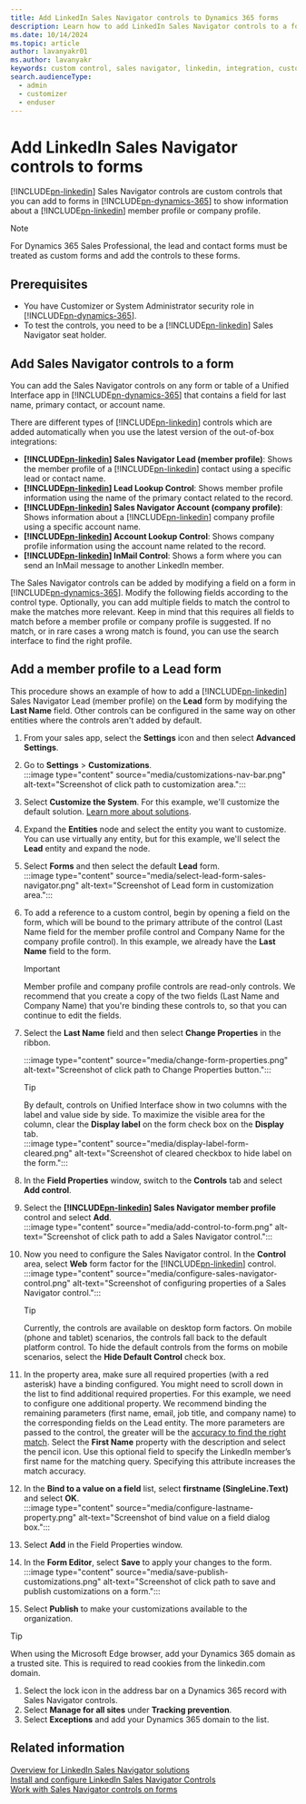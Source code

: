 ```yaml
---
title: Add LinkedIn Sales Navigator controls to Dynamics 365 forms
description: Learn how to add LinkedIn Sales Navigator controls to a form. This page walks you through an example which can be followed in the same way on other entities.
ms.date: 10/14/2024
ms.topic: article
author: lavanyakr01
ms.author: lavanyakr
keywords: custom control, sales navigator, linkedin, integration, customization
search.audienceType: 
  - admin
  - customizer
  - enduser
---
```


# Add LinkedIn Sales Navigator controls to forms

[!INCLUDE[pn-linkedin](../../includes/pn-linkedin.md)] Sales Navigator controls are custom controls that you can add to forms in [!INCLUDE[pn-dynamics-365](../../includes/pn-dynamics-365.md)] to show information about a [!INCLUDE[pn-linkedin](../../includes/pn-linkedin.md)] member profile or company profile.

> [!NOTE]
> For Dynamics 365 Sales Professional, the lead and contact forms must be treated as custom forms and add the controls to these forms.

## Prerequisites

- You have Customizer or System Administrator security role in [!INCLUDE[pn-dynamics-365](../../includes/pn-dynamics-365.md)].  
- To test the controls, you need to be a [!INCLUDE[pn-linkedin](../../includes/pn-linkedin.md)] Sales Navigator seat holder.

## Add Sales Navigator controls to a form

You can add the Sales Navigator controls on any form or table of a Unified Interface app in [!INCLUDE[pn-dynamics-365](../../includes/pn-dynamics-365.md)] that contains a field for last name, primary contact, or account name.

There are different types of [!INCLUDE[pn-linkedin](../../includes/pn-linkedin.md)] controls which are added automatically when you use the latest version of the out-of-box integrations:

- **[!INCLUDE[pn-linkedin](../../includes/pn-linkedin.md)] Sales Navigator Lead (member profile)**: Shows the member profile of a [!INCLUDE[pn-linkedin](../../includes/pn-linkedin.md)] contact using a specific lead or contact name.
- **[!INCLUDE[pn-linkedin](../../includes/pn-linkedin.md)] Lead Lookup Control**: Shows member profile information using the name of the primary contact related to the record.
- **[!INCLUDE[pn-linkedin](../../includes/pn-linkedin.md)] Sales Navigator Account (company profile)**: Shows information about a [!INCLUDE[pn-linkedin](../../includes/pn-linkedin.md)] company profile using a specific account name.
- **[!INCLUDE[pn-linkedin](../../includes/pn-linkedin.md)] Account Lookup Control**: Shows company profile information using the account name related to the record.
- **[!INCLUDE[pn-linkedin](../../includes/pn-linkedin.md)] InMail Control**: Shows a form where you can send an InMail message to another LinkedIn member.

The Sales Navigator controls can be added by modifying a field on a form in [!INCLUDE[pn-dynamics-365](../../includes/pn-dynamics-365.md)]. Modify the following fields according to the control type. Optionally, you can add multiple fields to match the control to make the matches more relevant. Keep in mind that this requires all fields to match before a member profile or company profile is suggested. If no match, or in rare cases a wrong match is found, you can use the search interface to find the right profile.

## Add a member profile to a Lead form

This procedure shows an example of how to add a [!INCLUDE[pn-linkedin](../../includes/pn-linkedin.md)] Sales Navigator Lead (member profile) on the **Lead** form by modifying the **Last Name** field. Other controls can be configured in the same way on other entities where the controls aren't added by default.

1. From your sales app, select the **Settings** icon and then select **Advanced Settings**.
1. Go to **Settings** > **Customizations**.  
   :::image type="content" source="media/customizations-nav-bar.png" alt-text="Screenshot of click path to customization area.":::

2. Select **Customize the System**. For this example, we'll customize the default solution. [Learn more about solutions](/power-apps/maker/data-platform/solutions-overview).

3. Expand the **Entities** node and select the entity you want to customize. You can use virtually any entity, but for this example, we'll select the **Lead** entity and expand the node.

4. Select **Forms** and then select the default **Lead** form.  
   :::image type="content" source="media/select-lead-form-sales-navigator.png" alt-text="Screenshot of Lead form in customization area.":::

5. To add a reference to a custom control, begin by opening a field on the form, which will be bound to the primary attribute of the control (Last Name field for the member profile control and Company Name for the company profile control). In this example, we already have the **Last Name** field to the form.

   > [!IMPORTANT]
   > Member profile and company profile controls are read-only controls. We recommend that you create a copy of the two fields (Last Name and Company Name) that you're binding these controls to, so that you can continue to edit the fields.

6. Select the **Last Name** field and then select **Change Properties** in the ribbon.  
 
   :::image type="content" source="media/change-form-properties.png" alt-text="Screenshot of click path to Change Properties button.":::
   > [!TIP]
   > By default, controls on Unified Interface show in two columns with the label and value side by side. To maximize the visible area for the column, clear the **Display label** on the form check box on the **Display** tab.  
   > :::image type="content" source="media/display-label-form-cleared.png" alt-text="Screenshot of cleared checkbox to hide label on the form."::: 

6. In the **Field Properties** window, switch to the **Controls** tab and select **Add control**.  

7. Select the **[!INCLUDE[pn-linkedin](../../includes/pn-linkedin.md)] Sales Navigator member profile** control and select **Add**.  
   :::image type="content" source="media/add-control-to-form.png" alt-text="Screenshot of click path to add a Sales Navigator control.":::

8. Now you need to configure the Sales Navigator control. In the **Control** area, select **Web** form factor for the [!INCLUDE[pn-linkedin](../../includes/pn-linkedin.md)] control.  
   :::image type="content" source="media/configure-sales-navigator-control.png" alt-text="Screenshot of configuring properties of a Sales Navigator control.":::
   
   > [!TIP]
   > Currently, the controls are available on desktop form factors. On mobile (phone and tablet) scenarios, the controls fall back to the default platform control. To hide the default controls from the forms on mobile scenarios, select the **Hide Default Control** check box.

9. In the property area, make sure all required properties (with a red asterisk) have a binding configured. You might need to scroll down in the list to find additional required properties. For this example, we need to configure one additional property. We recommend binding the remaining parameters (first name, email, job title, and company name) to the corresponding fields on the Lead entity. The more parameters are passed to the control, the greater will be the [accuracy to find the right match](https://www.linkedin.com/help/sales-navigator/answer/77041/leads-contacts-and-accounts-matching-between-sales-navigator-and-your-crm). Select the **First Name** property with the description and select the pencil icon. Use this optional field to specify the LinkedIn member’s first name for the matching query. Specifying this attribute increases the match accuracy.  


10. In the **Bind to a value on a field** list, select **firstname (SingleLine.Text)** and select **OK**.  
    :::image type="content" source="media/configure-lastname-property.png" alt-text="Screenshot of bind value on a field dialog box.":::

11. Select **Add** in the Field Properties window.

12. In the **Form Editor**, select **Save** to apply your changes to the form.  
    :::image type="content" source="media/save-publish-customizations.png" alt-text="Screenshot of click path to save and publish customizations on a form.":::

13. Select **Publish** to make your customizations available to the organization.

> [!TIP]
> When using the Microsoft Edge browser, add your Dynamics 365 domain as a trusted site. This is required to read cookies from the linkedin.com domain.  
> 1. Select the lock icon in the address bar on a Dynamics 365 record with Sales Navigator controls.  
> 2. Select **Manage for all sites** under **Tracking prevention**.  
> 3. Select **Exceptions** and add your Dynamics 365 domain to the list.

## Related information

[Overview for LinkedIn Sales Navigator solutions](integrate-sales-navigator.md)  
[Install and configure LinkedIn Sales Navigator Controls](install-sales-navigator.md)  
[Work with Sales Navigator controls on forms](view-sales-navigator-forms.md)
